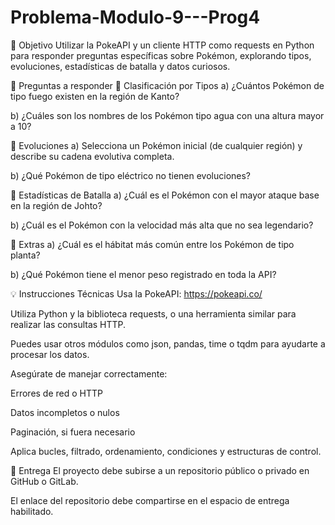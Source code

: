 # Problema-Modulo-9---Prog4

🎯 Objetivo
Utilizar la PokeAPI y un cliente HTTP como requests en Python para responder preguntas específicas sobre Pokémon, explorando tipos, evoluciones, estadísticas de batalla y datos curiosos.

📌 Preguntas a responder
🔹 Clasificación por Tipos
a) ¿Cuántos Pokémon de tipo fuego existen en la región de Kanto?

b) ¿Cuáles son los nombres de los Pokémon tipo agua con una altura mayor a 10?

🔹 Evoluciones
a) Selecciona un Pokémon inicial (de cualquier región) y describe su cadena evolutiva completa.

b) ¿Qué Pokémon de tipo eléctrico no tienen evoluciones?

🔹 Estadísticas de Batalla
a) ¿Cuál es el Pokémon con el mayor ataque base en la región de Johto?

b) ¿Cuál es el Pokémon con la velocidad más alta que no sea legendario?

🔹 Extras
a) ¿Cuál es el hábitat más común entre los Pokémon de tipo planta?

b) ¿Qué Pokémon tiene el menor peso registrado en toda la API?

💡 Instrucciones Técnicas
Usa la PokeAPI: https://pokeapi.co/

Utiliza Python y la biblioteca requests, o una herramienta similar para realizar las consultas HTTP.

Puedes usar otros módulos como json, pandas, time o tqdm para ayudarte a procesar los datos.

Asegúrate de manejar correctamente:

Errores de red o HTTP

Datos incompletos o nulos

Paginación, si fuera necesario

Aplica bucles, filtrado, ordenamiento, condiciones y estructuras de control.

🚀 Entrega
El proyecto debe subirse a un repositorio público o privado en GitHub o GitLab.

El enlace del repositorio debe compartirse en el espacio de entrega habilitado.
